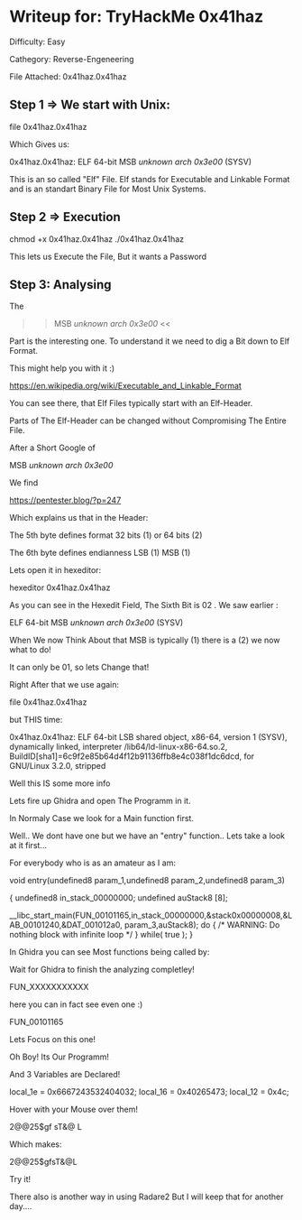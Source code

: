 # Writeup for: TryHackMe 0x41haz

Difficulty: Easy

Cathegory: Reverse-Engeneering

File Attached: 0x41haz.0x41haz


## Step 1 => We start with Unix:

file 0x41haz.0x41haz

Which Gives us: 

0x41haz.0x41haz: ELF 64-bit MSB *unknown arch 0x3e00* (SYSV)


This is an so called "Elf" File. Elf stands for Executable and Linkable Format and is an standart Binary File for Most Unix Systems.

## Step 2 => Execution

chmod +x 0x41haz.0x41haz
./0x41haz.0x41haz

This lets us Execute the File, But it wants a Password

## Step 3: Analysing

The 
>> MSB *unknown arch 0x3e00* << 

Part is the interesting one. To understand it we need to dig a Bit down to Elf Format.

This might help you with it :) 

https://en.wikipedia.org/wiki/Executable_and_Linkable_Format

You can see there, that Elf Files typically start with an Elf-Header.

Parts of The Elf-Header can be changed without Compromising The Entire File. 


After a Short Google of 

MSB *unknown arch 0x3e00* 

We find

https://pentester.blog/?p=247

Which explains us that in the Header:

The 5th byte defines format 32 bits (1) or 64 bits (2)

The 6th byte defines endianness LSB (1)  MSB (1)



Lets open it in hexeditor: 

hexeditor 0x41haz.0x41haz

As you can see in the Hexedit Field, The Sixth Bit is 02 . We saw earlier :

ELF 64-bit MSB *unknown arch 0x3e00* (SYSV)

When We now Think About that MSB is typically (1) there is a (2) we now what to do!


It can only be 01, so lets Change that!

Right After that we use again:

file 0x41haz.0x41haz

but THIS time:


0x41haz.0x41haz: ELF 64-bit LSB shared object, x86-64, version 1 (SYSV), dynamically linked, interpreter /lib64/ld-linux-x86-64.so.2, BuildID[sha1]=6c9f2e85b64d4f12b91136ffb8e4c038f1dc6dcd, for GNU/Linux 3.2.0, stripped

Well this IS some more info

Lets fire up Ghidra and open The Programm in it.

In Normaly Case we look for a Main function first.

Well.. We dont have one but we have an "entry" function.. Lets take a look at it first...

For everybody who is as an amateur as I am:



void entry(undefined8 param_1,undefined8 param_2,undefined8 param_3)

{
  undefined8 in_stack_00000000;
  undefined auStack8 [8];
  
  __libc_start_main(FUN_00101165,in_stack_00000000,&stack0x00000008,&LAB_00101240,&DAT_001012a0,
                    param_3,auStack8);
  do {
                    /* WARNING: Do nothing block with infinite loop */
  } while( true );
}




In Ghidra you can see Most functions being called by:

Wait for Ghidra to finish the analyzing completley!



FUN_XXXXXXXXXXX

here you can in fact see even one :)

FUN_00101165


Lets Focus on this one!

Oh Boy! Its Our Programm!


And 3 Variables are Declared!

  local_1e = 0x6667243532404032;
  local_16 = 0x40265473;
  local_12 = 0x4c;

Hover with your Mouse over them!

2@@25$gf
sT&@
L


Which makes: 

2@@25$gfsT&@L

Try it! 


There also is another way in using Radare2 But I will keep that for another day....




